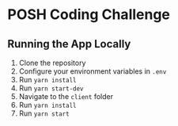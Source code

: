 # POSH Coding Challenge

## Running the App Locally
1. Clone the repository
2. Configure your environment variables in `.env`
3. Run `yarn install`
4. Run `yarn start-dev`
5. Navigate to the `client` folder
6. Run `yarn install`
4. Run `yarn start`
